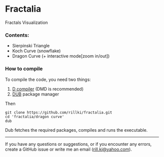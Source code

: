 # Fractalia
Fractals Visualization

### Contents:
* Sierpinski Triangle
* Koch Curve (snowflake)
* Dragon Curve (+ interactive mode[zoom in/out])

### How to compile
To compile the code, you need two things:
1. [D compiler](https://dlang.org/download.html) (DMD is recommended)
2. [DUB](https://dub.pm/) package manager 

Then
```
git clone https://github.com/rillki/fractalia.git
cd 'fractalia/dragon curve'
dub
```
Dub fetches the required packages, compiles and runs the executable. 

---
If you have any questions or suggestions, or if you encounter any errors, create a GitHub issue or write me an email (rill.ki@yahoo.com).
